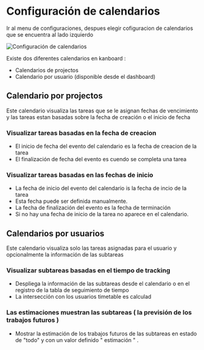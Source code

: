 Configuración de calendarios
============================

Ir al menu de configuraciones, despues elegir cofiguracion de calendarios que se encuentra al lado izquierdo 

![Configuración de calendarios](https://kanboard.net/screenshots/documentation/calendar-settings.png)

Existe dos diferentes calendarios en kanboard :

- Calendarios de projectos
- Calendario por usuario (disponible desde el dashboard)

Calendario por projectos
------------------------

Este calendario visualiza las tareas que se le asignan fechas de vencimiento y las tareas estan basadas sobre 
la fecha de creación o el inicio de fecha

### Visualizar tareas basadas en la fecha de creacion

- El inicio de fecha del evento del calendario es la fecha de creacion de la tarea 
- El finalización de fecha del evento es cuendo se completa una tarea

### Visualizar tareas basadas en las fechas de inicio

- La fecha de inicio del evento del calendario is la fecha de incio de la tarea
- Esta fecha puede ser definida manualmente.
- La fecha de finalización del evento es la fecha de terminación
- Si no hay una fecha de inicio de la tarea no aparece en el calendario.

Calendarios por usuarios
------------------------

Este calendario visualiza solo las tareas asignadas para el usuario y opcionalmente la información de las subtareas

### Visualizar subtareas basadas en el tiempo de tracking

- Despliega la información de las subtareas desde el calendario o en el registro de la tabla de seguimiento de tiempo
- La intersección con los usuarios timetable es calculad

### Las estimaciones muestran las subtareas ( la previsión de los trabajos futuros )

- Mostrar la estimación de los trabajos futuros de las subtareas en estado de "todo" y con un valor definido " estimación " . 
